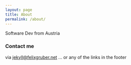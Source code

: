 ```yaml
---
layout: page
title: About
permalink: /about/
---
```


Software Dev from Austria

### Contact me

via [jekyll@felixgruber.net](mailto:jekyll@felixgruber.net)
... or any of the links in the footer